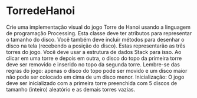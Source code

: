 # TorredeHanoi
Crie uma implementação visual do jogo Torre de Hanoi usando a linguagem de programação Processing.
 Esta classe deve ter atributos para representar o tamanho do disco. Você também deve incluir métodos para desenhar o disco na tela (recebendo a posição do disco).
 Estas representarão as três torres do jogo. Você deve usar a estrutura de dados Stack para isso.
 Ao clicar em uma torre e depois em outra, o disco do topo da primeira torre deve ser removido e inserido no topo da segunda torre. Lembre-se das regras do jogo: apenas o disco do topo pode ser movido e um disco maior não pode ser colocado em cima de um disco menor.
Inicialização: O jogo deve ser inicializado com a primeira torre preenchida com 5 discos de tamanho (inteiro) aleatório e as demais torres vazias.
